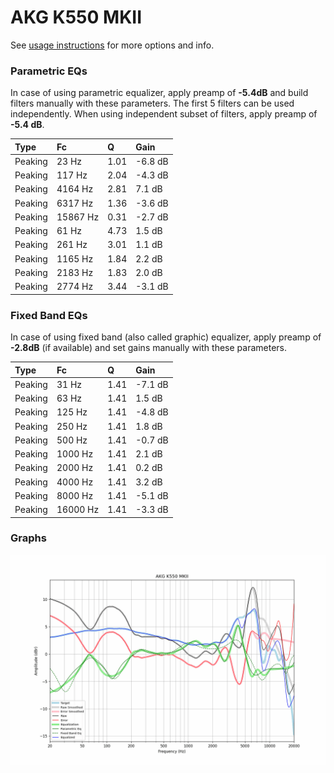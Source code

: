 # AKG K550 MKII
See [usage instructions](https://github.com/jaakkopasanen/AutoEq#usage) for more options and info.

### Parametric EQs
In case of using parametric equalizer, apply preamp of **-5.4dB** and build filters manually
with these parameters. The first 5 filters can be used independently.
When using independent subset of filters, apply preamp of **-5.4 dB**.

| Type    | Fc       |    Q | Gain    |
|:--------|:---------|:-----|:--------|
| Peaking | 23 Hz    | 1.01 | -6.8 dB |
| Peaking | 117 Hz   | 2.04 | -4.3 dB |
| Peaking | 4164 Hz  | 2.81 | 7.1 dB  |
| Peaking | 6317 Hz  | 1.36 | -3.6 dB |
| Peaking | 15867 Hz | 0.31 | -2.7 dB |
| Peaking | 61 Hz    | 4.73 | 1.5 dB  |
| Peaking | 261 Hz   | 3.01 | 1.1 dB  |
| Peaking | 1165 Hz  | 1.84 | 2.2 dB  |
| Peaking | 2183 Hz  | 1.83 | 2.0 dB  |
| Peaking | 2774 Hz  | 3.44 | -3.1 dB |

### Fixed Band EQs
In case of using fixed band (also called graphic) equalizer, apply preamp of **-2.8dB**
(if available) and set gains manually with these parameters.

| Type    | Fc       |    Q | Gain    |
|:--------|:---------|:-----|:--------|
| Peaking | 31 Hz    | 1.41 | -7.1 dB |
| Peaking | 63 Hz    | 1.41 | 1.5 dB  |
| Peaking | 125 Hz   | 1.41 | -4.8 dB |
| Peaking | 250 Hz   | 1.41 | 1.8 dB  |
| Peaking | 500 Hz   | 1.41 | -0.7 dB |
| Peaking | 1000 Hz  | 1.41 | 2.1 dB  |
| Peaking | 2000 Hz  | 1.41 | 0.2 dB  |
| Peaking | 4000 Hz  | 1.41 | 3.2 dB  |
| Peaking | 8000 Hz  | 1.41 | -5.1 dB |
| Peaking | 16000 Hz | 1.41 | -3.3 dB |

### Graphs
![](./AKG%20K550%20MKII.png)